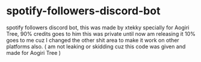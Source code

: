 # spotify-followers-discord-bot
spotify followers discord bot, this was made by xtekky specially for Aogiri Tree, 90% credits goes to him this was private until now am releasing it 10% goes to me cuz I changed the other shit area to make it work on other platforms also. ( am not leaking or skidding cuz this code was given and made for Aogiri Tree )
